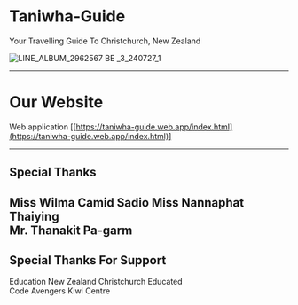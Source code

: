 # Taniwha-Guide
Your Travelling Guide To Christchurch, New Zealand

![LINE_ALBUM_2962567 BE _3_240727_1](https://github.com/user-attachments/assets/640bb278-8701-4176-b8da-b99d764f058d)

-------------------------------------------------------------------------------------------

# Our Website
Web application 
  [[https://taniwha-guide.web.app/index.html](https://taniwha-guide.web.app/index.html)]


----------------------------------------------------------------------------------------
Special Thanks  
----------------------------------------------------------------------------------------
Miss Wilma Camid Sadio 
Miss Nannaphat Thaiying          
Mr. Thanakit Pa-garm 
----------------------------------------------------------------------------------------
Special Thanks For Support
----------------------------------------------------------------------------------------                                         
Education New Zealand 
Christchurch Educated    
Code Avengers 
Kiwi Centre              


